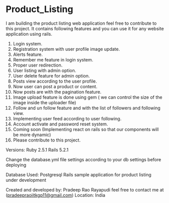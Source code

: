 # Product_Listing
I am building the product listing web application feel free to contribute to this project. 
It contains following features and you can use it for any website application using rails.

1. Login system.
2. Registration system with user profile image update.
3. Alerts feature.
4. Remember me feature in login system.
5. Proper user redirection.
6. User listing with admin option.
7. User delete feature for admin option.
8. Posts view according to the user profile.
9. Now user can post a product or content.
10. Now posts are with the pagination feature.
11. Image upload feature is done using gem ( we can control the size of the image inside the uploader file)
12. Follow and un follow feature and with the list of followers and following view.
13. Implementing user feed according to user following.
14. Account activate and password reset system.
15. Coming soon (Implementing react on rails so that our components will be more dynamic)
16. Please contribute to this project.

Versions:
Ruby 2.5.1
Rails 5.2.1

Change the database.yml file settings according to your db settings before deploying 

Database Used: Postgresql
Rails sample application for product listing under development

Created and developed by:
Pradeep Rao Rayapudi feel free to contact me at (pradeepraoiitkgp11@gmail.com)
Location: India